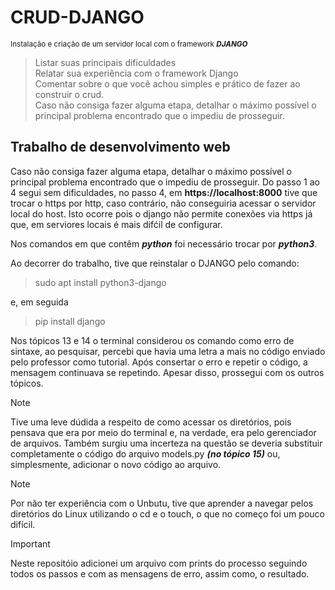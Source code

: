 # CRUD-DJANGO
    
<sup>Instalação e criação de um servidor local com o framework ***DJANGO***<sup>
    
>Listar suas principais dificuldades  
>Relatar sua experiência com o framework Django  
>Comentar sobre o que você achou simples e prático de fazer ao construir o crud.  
>Caso não consiga fazer alguma etapa, detalhar o máximo possível o principal problema encontrado que o impediu de prosseguir.    
>
## Trabalho de desenvolvimento web

Caso não consiga fazer alguma etapa, detalhar o máximo possível o principal problema encontrado que o impediu de prosseguir.
Do passo 1 ao 4 segui sem dificuldades, no passo 4, em **https://localhost:8000**
tive que trocar o https por http, caso contrário, não conseguiria acessar o servidor local do host. Isto ocorre pois o django não permite conexões via https já que, em serviores locais é mais difćil de configurar.
  
Nos comandos em que contêm ***python*** foi necessário trocar por ***python3***.

Ao decorrer do trabalho, tive que reinstalar o DJANGO pelo comando:
>sudo apt install python3-django

  e, em seguida

>pip install django
        
Nos tópicos 13 e 14 o terminal considerou os comando como erro de sintaxe, ao pesquisar, percebi que havia uma letra a mais no código enviado pelo professor como tutorial. Após consertar o erro e repetir o código, a mensagem continuava se repetindo. Apesar disso, prossegui com os outros tópicos.
        
> [!NOTE]
> Tive uma leve dúdida a respeito de como acessar os diretórios, pois pensava que era por meio do terminal e, na verdade, era pelo gerenciador de arquivos. Também surgiu uma incerteza na questão se deveria substituir completamente o código do arquivo models.py ***(no tópico 15)*** ou, simplesmente, adicionar o novo código ao arquivo.

        
>[!NOTE]
> Por não ter experiência com o Unbutu, tive que aprender a navegar pelos diretórios do Linux utilizando o cd e o touch, o que no começo foi um pouco difícil.

        
> [!IMPORTANT]
> Neste repositóio adicionei um arquivo com prints do processo seguindo todos os passos e com as mensagens de erro, assim como, o resultado.
    

